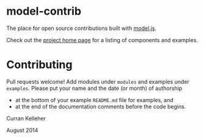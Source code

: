 model-contrib
=============

The place for open source contributions built with [model.js](https://github.com/curran/model).

Check out the [project home page](http://curran.github.io/model-contrib/) for a listing of components and examples.

# Contributing

Pull requests welcome! Add modules under `modules` and examples under `examples`. Please put your name and the date (or month) of authorship

 * at the bottom of your example `README.md` file for examples, and
 * at the end of the documentation comments before the code begins.

Curran Kelleher

August 2014
